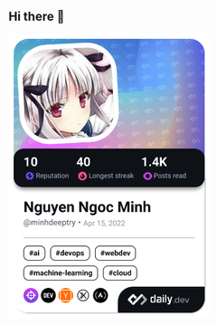## Hi there 👋
<a href="https://app.daily.dev/minhdeeptry"><img src="./devcard.png" width="356" alt="Nguyen Ngoc Minh's Dev Card"/></a>

<!--
**Minh141120/Minh141120** is a ✨ _special_ ✨ repository because its `README.md` (this file) appears on your GitHub profile.

Here are some ideas to get you started:

- 🔭 I’m currently working on ...
- 🌱 I’m currently learning ...
- 👯 I’m looking to collaborate on ...
- 🤔 I’m looking for help with ...
- 💬 Ask me about ...
- 📫 How to reach me: ...
- 😄 Pronouns: ...
- ⚡ Fun fact: ...
-->


